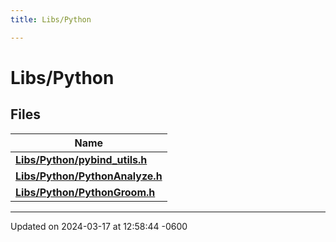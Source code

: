 ```yaml
---
title: Libs/Python

---
```


# Libs/Python



## Files

| Name           |
| -------------- |
| **[Libs/Python/pybind_utils.h](../Files/pybind__utils_8h.md#file-pybind-utils.h)**  |
| **[Libs/Python/PythonAnalyze.h](../Files/PythonAnalyze_8h.md#file-pythonanalyze.h)**  |
| **[Libs/Python/PythonGroom.h](../Files/PythonGroom_8h.md#file-pythongroom.h)**  |






-------------------------------

Updated on 2024-03-17 at 12:58:44 -0600
